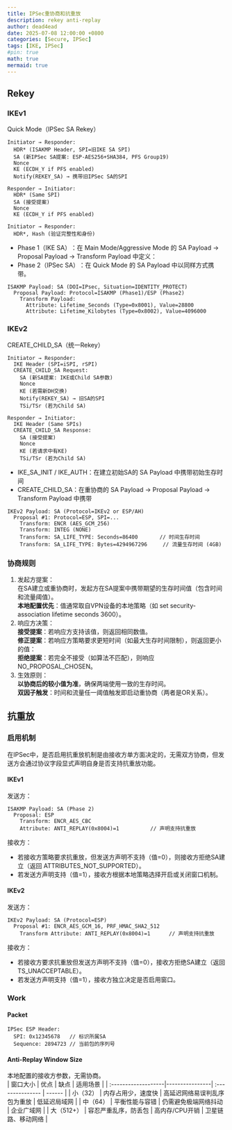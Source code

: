 ```yaml
---
title: IPSec重协商和抗重放
description: rekey anti-replay
author: dead4ead
date: 2025-07-08 12:00:00 +0800
categories: [Secure, IPSec]
tags: [IKE, IPSec]
#pin: true
math: true
mermaid: true
---
```


## Rekey
### ​IKEv1   
Quick Mode（IPSec SA Rekey）
```
Initiator → Responder:
  HDR* (ISAKMP Header, SPI=旧IKE SA SPI)
  SA (新IPSec SA提案: ESP-AES256+SHA384, PFS Group19)
  Nonce
  KE (ECDH_Y if PFS enabled)
  Notify(REKEY_SA) → 携带旧IPSec SA的SPI

Responder → Initiator:
  HDR* (Same SPI)
  SA (接受提案)
  Nonce
  KE (ECDH_Y if PFS enabled)

Initiator → Responder:
  HDR*, Hash (验证完整性和身份)
```

- Phase 1（IKE SA）​​：在 ​​Main Mode/Aggressive Mode​​ 的 SA Payload → Proposal Payload → Transform Payload 中定义：  
- Phase 2（IPSec SA）​​：在 ​​Quick Mode​​ 的 SA Payload 中以同样方式携带。
```
ISAKMP Payload: SA (DOI=IPsec, Situation=IDENTITY_PROTECT)
  Proposal Payload: Protocol=ISAKMP (Phase1)/ESP (Phase2)
    Transform Payload:  
      Attribute: Lifetime_Seconds (Type=0x8001), Value=28800
      Attribute: Lifetime_Kilobytes (Type=0x8002), Value=4096000
```

### ​IKEv2 
CREATE_CHILD_SA（统一Rekey）
```
Initiator → Responder:
  IKE Header (SPI=iSPI, rSPI)
  CREATE_CHILD_SA Request:
    SA (新SA提案: IKE或Child SA参数)
    Nonce
    KE (若需新DH交换)
    Notify(REKEY_SA) → 旧SA的SPI
    TSi/TSr (若为Child SA)

Responder → Initiator:
  IKE Header (Same SPIs)
  CREATE_CHILD_SA Response:
    SA (接受提案)
    Nonce
    KE (若请求中有KE)
    TSi/TSr (若为Child SA)
``` 
- ​IKE_SA_INIT / IKE_AUTH​​：在建立初始SA的 SA Payload 中携带初始生存时间  
- CREATE_CHILD_SA​​：在重协商的 SA Payload → Proposal Payload → Transform Payload 中携带  
```
IKEv2 Payload: SA (Protocol=IKEv2 or ESP/AH)
  Proposal #1: Protocol=ESP, SPI=...
    Transform: ENCR (AES_GCM_256)
    Transform: INTEG (NONE)
    Transform: SA_LIFE_TYPE: Seconds=86400       // 时间生存时间
    Transform: SA_LIFE_TYPE: Bytes=4294967296     // 流量生存时间 (4GB)
```

### 协商规则
1. 发起方提案​​：   
在SA建立或重协商时，发起方在SA提案中携带​​期望的生存时间值​​（包含时间和流量阈值）。    
​​**本地配置优先**​​：值通常取自VPN设备的本地策略（如 set security-association lifetime seconds 3600）。  
1. ​响应方决策​​：   
**​​接受提案**​​：若响应方支持该值，则返回相同数值。   
**​​修正提案**​​：若响应方策略要求更短时间（如最大生存时间限制），则返回​​更小的值​​：   
​**​拒绝提案**​​：若完全不接受（如算法不匹配），则响应 NO_PROPOSAL_CHOSEN。
1. 生效原则​​：   
**​​以协商后的较小值为准**​​，确保两端使用一致的生存时间。   
**​​双因子触发**​​：时间和流量任一阈值触发即启动重协商（两者是OR关系）。

   

## 抗重放
### 启用机制
在IPSec中，​​是否启用抗重放机制是由接收方单方面决定的，无需双方协商​​，但发送方会通过协议字段​​显式声明自身是否支持抗重放功能​​。

#### IKEv1
发送方：
```
ISAKMP Payload: SA (Phase 2)
  Proposal: ESP
    Transform: ENCR_AES_CBC
    Attribute: ANTI_REPLAY(0x8004)=1          // 声明支持抗重放
```
​​接收方​​：   
- 若接收方策略要求抗重放，但发送方声明不支持（值=0），则接收方​​拒绝SA建立​​（返回 ATTRIBUTES_NOT_SUPPORTED）。   
- 若发送方声明支持（值=1），接收方根据本地策略选择开启或关闭窗口机制。

#### IKEv2
发送方：
```
IKEv2 Payload: SA (Protocol=ESP)
  Proposal #1: ENCR_AES_GCM_16, PRF_HMAC_SHA2_512
    Transform Attribute: ANTI_REPLAY(0x8004)=1      // 声明支持抗重放
```
​​接收方​​：   
- 若接收方要求抗重放但发送方声明不支持（值=0），接收方​​拒绝SA建立​​（返回 TS_UNACCEPTABLE）。   
- 若发送方声明支持（值=1），接收方独立决定是否启用窗口。


### Work
#### Packet
```
IPSec ESP Header:
  SPI: 0x12345678   // 标识所属SA
  Sequence: 2894723 // 当前包的序列号
```
#### Anti-Replay Window Size
本地配置的接收方参数，无需协商。   
| ​窗口大小            | 优点           | 缺点          | 适用场景 |
| :-------------------|----------------| :--------------- | ------ |
| 小（32） | 内存占用少，速度快 | 高延迟网络易误判乱序包为重放 | 低延迟局域网 |
| 中（64） | 平衡性能与容错 | 仍需避免极端网络抖动 | 企业广域网 |
| 大（512+） | 容忍严重乱序，防丢包 | 高内存/CPU开销 | 卫星链路、移动网络 |

